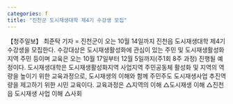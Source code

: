 ```yaml
---
categories: f
title: "진천군 도시재생대학 제4기 수강생 모집"
---
```

【청주일보】 최준탁 기자 = 진천군이 오는 10월 14일까지 진천읍 도시재생대학 제4기 수강생을 모집한다. 수강대상은 도시재생활성화에 관심이 있는 주민 및 도시재생활성화 지역 주민 등이며 교육은 오는 10월 17일부터 12월 5일까지(주1회 8주 과정) 진행될 예정이다. 도시재생대학은 도시재생활성화지역 사업지역 주민공동체 활성화 및 지역의 역량을 높이기 위한 교육과정으로, 도시재생의 이해와 함께 주민주도 도시재생사업 추진역량을 제고하기 위한 시민 교육이다. 교육과정은 △지역의 이해 △도시재생 이해 △진천읍 도시재생 사업 이해 △사회